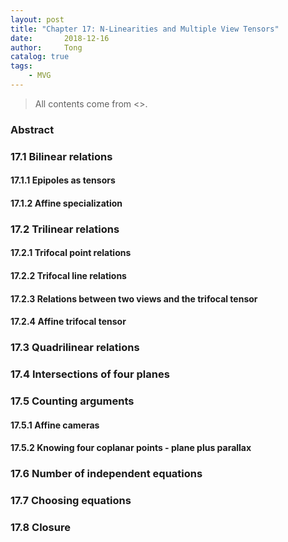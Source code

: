 ```yaml
---
layout: post
title: "Chapter 17: N-Linearities and Multiple View Tensors"
date:       2018-12-16
author:     Tong
catalog: true
tags:
    - MVG
---
```


> All contents come from <<Multiple View Geometry in Computer Vision>>.

### Abstract

### 17.1 Bilinear relations

#### 17.1.1 Epipoles as tensors

#### 17.1.2 Affine specialization

### 17.2 Trilinear relations

#### 17.2.1 Trifocal point relations

#### 17.2.2 Trifocal line relations

#### 17.2.3 Relations between two views and the trifocal tensor

#### 17.2.4 Affine trifocal tensor


### 17.3 Quadrilinear relations

### 17.4 Intersections of four planes

### 17.5 Counting arguments

#### 17.5.1 Affine cameras

#### 17.5.2 Knowing four coplanar points - plane plus parallax

### 17.6 Number of independent equations

### 17.7 Choosing equations

### 17.8 Closure
